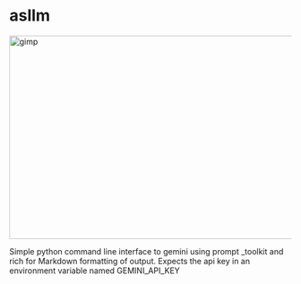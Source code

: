 # asllm #
<img width="668" height="363" alt="gimp" src="https://github.com/user-attachments/assets/2180aebf-3b07-40dc-965f-76632c83b10a" />

Simple python command line interface to gemini using prompt _toolkit and rich for Markdown formatting of output.
Expects the api key in an environment variable named GEMINI_API_KEY
